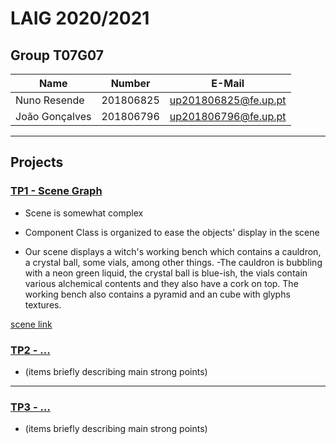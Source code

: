 # LAIG 2020/2021

## Group T07G07
| Name             | Number    | E-Mail              |
| ---------------- | --------- | ------------------  |
| Nuno Resende     | 201806825 | up201806825@fe.up.pt|
| João Gonçalves   | 201806796 | up201806796@fe.up.pt|

----

## Projects

### [TP1 - Scene Graph](TP1)

- Scene is somewhat complex
- Component Class is organized to ease the objects' display in the scene

- Our scene displays a witch's working bench which contains a cauldron, a crystal ball,
some vials, among other things.
-The cauldron is bubbling with a neon green liquid, the crystal ball is blue-ish, the vials contain various alchemical contents and they also have a cork on top. The working bench also contains a pyramid and an cube with glyphs textures.

[scene link](TP1/scenes/demo.xml)

### [TP2 - ...](TP2)
- (items briefly describing main strong points)

----

### [TP3 - ...](TP3)
- (items briefly describing main strong points)

